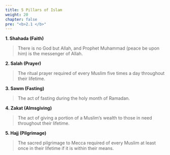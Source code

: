```yaml
---
title: 5 Pillars of Islam
weight: 20
chapter: false
pre: "<b>2.1 </b>"
---
```


**1. Shahada (Faith)**

> There is no God but Allah, and Prophet Muhammad (peace be upon him) is the messenger of Allah.

**2. Salah (Prayer)**

> The ritual prayer required of every Muslim five times a day throughout their lifetime.

**3. Sawm (Fasting)**

> The act of fasting during the holy month of Ramadan.

**4. Zakat (Almsgiving)**

> The act of giving a portion of a Muslim’s wealth to those in need throughout their lifetime.

**5. Hajj (Pilgrimage)**

> The sacred pilgrimage to Mecca required of every Muslim at least once in their lifetime if it is within their means.
